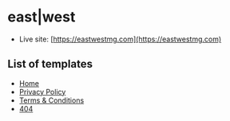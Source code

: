 # east|west

- Live site: [https://eastwestmg.com](https://eastwestmg.com)

## List of templates

- [Home](https://kywebdev.com/East-West)
- [Privacy Policy](https://kywebdev.com/East-West/privacy.php)
- [Terms & Conditions](https://kywebdev.com/East-West/terms.php)
- [404](https://kywebdev.com/East-West/404.php)